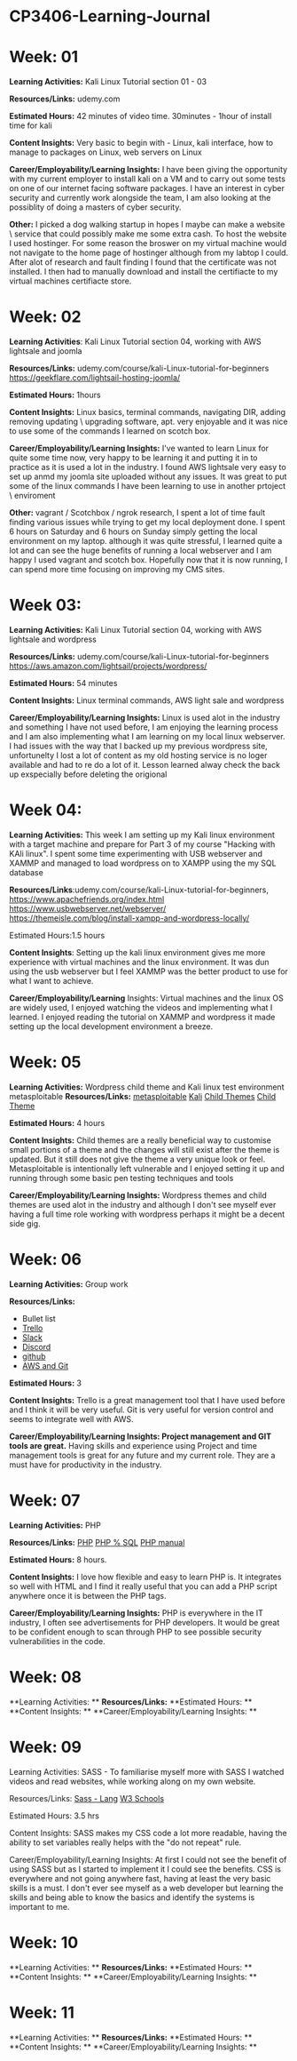 # CP3406-Learning-Journal



# Week: 01

**Learning Activities:** Kali Linux Tutorial section 01 - 03

**Resources/Links:** udemy.com 

**Estimated Hours:** 42 minutes of video time. 30minutes - 1hour of install time for kali

**Content Insights:**  Very basic to begin with - Linux, kali interface, how to manage to packages on Linux, web servers on Linux

**Career/Employability/Learning Insights:** I have been giving the opportunity with my current employer to install kali on a VM and to carry out some tests on one of our internet facing software packages. I have an interest in cyber security and currently work alongside the team, I am also looking at the possiblity of doing a masters of cyber security.  

**Other:** I picked a dog walking startup in hopes I maybe can make a website \ service that could possibly make me some extra cash. To host the website I used hostinger. For some reason the broswer on my virtual machine would not navigate to the home page of hostinger although from my labtop I could. After alot of research and fault finding I found that the certificate was not installed. I then had to manually download and install the certifiacte to my virtual machines certifiacte store. 




# Week: 02

**Learning Activities**: Kali Linux Tutorial section 04, working with AWS lightsale and joomla 

**Resources/Links:** udemy.com/course/kali-Linux-tutorial-for-beginners https://geekflare.com/lightsail-hosting-joomla/ 

**Estimated Hours:** 1hours

**Content Insights:** Linux basics, terminal commands, navigating DIR, adding removing updating \ upgrading software, apt. very enjoyable and it was nice to use some of the commands I learned on scotch box.

**Career/Employability/Learning Insights:** I've wanted to learn Linux for quite some time now, very happy to be learning it and putting it in to practice as it is used a lot in the industry. I found AWS lightsale very easy to set up anmd my joomla site uploaded without any issues. It was great to put some of the linux commands I have been learning to use in another prtoject \ enviroment

**Other:** vagrant / Scotchbox / ngrok research, I spent a lot of time fault finding various issues while trying to get my local deployment done. I spent 6 hours on Saturday and 6 hours on Sunday simply getting the local environment on my laptop. although it was quite stressful, I learned quite a lot and can see the huge benefits of running a local webserver and I am happy I used vagrant and scotch box. Hopefully now that it is now running, I can spend more time focusing on improving my CMS sites.




# Week 03:

**Learning Activities:** Kali Linux Tutorial section 04, working with AWS lightsale and wordpress

**Resources/Links:** udemy.com/course/kali-Linux-tutorial-for-beginners https://aws.amazon.com/lightsail/projects/wordpress/ 

**Estimated Hours:** 54 minutes

**Content Insights:** Linux terminal commands, AWS light sale and wordpress

**Career/Employability/Learning Insights:** Linux is used alot in the industry and something I have not used before, I am enjoying the learning process and I am also implementing what I am learning on my local linux webserver. I had issues with the way that I backed up my previous wordpress site, unfortunelty I lost a lot of content as my old hosting service is no loger available and had to re do a lot of it. Lesson learned alway check the back up exspecially before deleting the origional 



# Week 04:

**Learning Activities:** This week I am setting up my Kali linux environment with a target machine and prepare for Part 3 of my course "Hacking with KAli linux". I spent some time experimenting with USB webserver and XAMMP and managed to load wordpress on to XAMPP using the my SQL database

**Resources/Links**:udemy.com/course/kali-Linux-tutorial-for-beginners, https://www.apachefriends.org/index.html https://www.usbwebserver.net/webserver/ https://themeisle.com/blog/install-xampp-and-wordpress-locally/

Estimated Hours:1.5 hours

**Content Insights**: Setting up the kali linux environment gives me more experience with virtual machines and the linux environment. It was dun using the usb webserver but I feel XAMMP was the better product to use for what I want to achieve.

**Career/Employability/Learning** Insights: Virtual machines and the linux OS are widely used, I enjoyed watching the videos and implementing what I learned. I enjoyed reading the tutorial  on XAMMP and wordpress it made setting up  the local development environment a breeze.



# Week: 05
**Learning Activities:** Wordpress child theme and Kali linux test environment metasploitable
**Resources/Links:** [metasploitable](https://docs.rapid7.com/metasploit/metasploitable-2-exploitability-guide/) [Kali](udemy.com/course/kali-Linux-tutorial-for-beginners) [Child Themes](https://developer.wordpress.org/themes/advanced-topics/child-themes/) [Child Theme](https://blog.hubspot.com/website/wordpress-create-child-theme)

**Estimated Hours:** 4 hours

**Content Insights:** Child themes are a really beneficial way to customise small portions of a theme and the changes will still exist after the theme is updated. But it still does not give the theme a very unique look or feel. Metasploitable is intentionally left vulnerable and I enjoyed setting it up and running through some basic pen testing techniques and tools

**Career/Employability/Learning Insights:** Wordpress themes and child themes are used alot in the industry and although I don't see myself ever having a full time role working with wordpress perhaps it might be a decent side gig.


# Week: 06

**Learning Activities:** Group work

**Resources/Links:** 
* Bullet list
* [Trello](https://trello.com/b/rZs47mui/cp3402-team05) 
* [Slack](https://app.slack.com/client/T0C3E7EP2/G4XDZGNM8/thread/C0K0UUFN2-1649321120.142859) 
* [Discord](https://discord.gg/gvrfQDEy) 
* [github](https://github.com/cp3402-students/cp3402-2022-1-site-team05.git) 
* [AWS and Git](https://docs.aws.amazon.com/codecommit/latest/userguide/getting-started.html)


**Estimated Hours:** 3

**Content Insights:** Trello is a great management tool that I have used before and I think it will be very useful. Git is very useful for version control and seems to integrate well with AWS.

**Career/Employability/Learning Insights: Project management and GIT tools are great.** Having skills and experience using Project and time management tools is great for any future and my current role.  They are a must have for productivity in the industry.
 



# Week: 07
**Learning Activities:** PHP

**Resources/Links:** [PHP](https://www.simplilearn.com/tutorials/php-tutorial/php-login-form) [PHP % SQL](https://www.javatpoint.com/php-mysql-login-system#:~:text=To%20run%20the%20login%20form,and%20click%20the%20login%20button.) [PHP manual](https://www.php.net/manual/en/index.php)

**Estimated Hours:** 8 hours.

**Content Insights:** I love how flexible and easy to learn PHP is. It integrates so well with HTML and I find  it really useful that you can add a PHP script anywhere once it is between the PHP tags. 

**Career/Employability/Learning Insights:** PHP is everywhere in the IT industry, I often see advertisements for PHP developers. It would be great to be confident enough to scan through PHP to see possible security vulnerabilities in the code. 



# Week: 08
**Learning Activities: **
**Resources/Links:**
**Estimated Hours: **
**Content Insights: **
**Career/Employability/Learning Insights: **



# Week: 09 

Learning Activities: SASS - To familiarise myself more with SASS I watched  videos and read websites, while working along on my own website.

Resources/Links: [Sass - Lang](https://sass-lang.com/documentation/style-rules/declarations)  [W3 Schools](https://www.w3schools.com/sass/sass_extend.php)

Estimated Hours: 3.5 hrs

Content Insights: SASS makes my CSS code a lot more readable, having the ability to set variables really helps with the "do not repeat" rule.

Career/Employability/Learning Insights: At first I could not see the benefit of using SASS but as I started to implement it I could see the benefits. CSS is everywhere and not going anywhere fast, having at least the very basic skills is a must. I don't ever see myself as a web developer but learning the skills and being able to know the basics and identify the systems is important to me.

 


# Week: 10
**Learning Activities: **
**Resources/Links:**
**Estimated Hours: **
**Content Insights: **
**Career/Employability/Learning Insights: **




# Week: 11
**Learning Activities: **
**Resources/Links:**
**Estimated Hours: **
**Content Insights: **
**Career/Employability/Learning Insights: **




